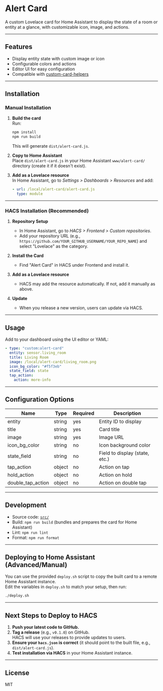 # Alert Card

A custom Lovelace card for Home Assistant to display the state of a room or entity at a glance, with customizable icon, image, and actions.

---

## Features

- Display entity state with custom image or icon
- Configurable colors and actions
- Editor UI for easy configuration
- Compatible with [custom-card-helpers](https://github.com/custom-cards/custom-card-helpers)

---

## Installation

### Manual Installation

1. **Build the card**  
   Run:

   ```sh
   npm install
   npm run build
   ```

   This will generate `dist/alert-card.js`.

2. **Copy to Home Assistant**  
   Place `dist/alert-card.js` in your Home Assistant `www/alert-card/` directory (create it if it doesn't exist).

3. **Add as a Lovelace resource**  
   In Home Assistant, go to _Settings > Dashboards > Resources_ and add:
   ```yaml
   - url: /local/alert-card/alert-card.js
     type: module
   ```

---

### HACS Installation (Recommended)

1. **Repository Setup**
   - In Home Assistant, go to _HACS > Frontend > Custom repositories_.
   - Add your repository URL (e.g., `https://github.com/YOUR_GITHUB_USERNAME/YOUR_REPO_NAME`) and select "Lovelace" as the category.

2. **Install the Card**
   - Find "Alert Card" in HACS under Frontend and install it.

3. **Add as a Lovelace resource**
   - HACS may add the resource automatically. If not, add it manually as above.

4. **Update**
   - When you release a new version, users can update via HACS.

---

## Usage

Add to your dashboard using the UI editor or YAML:

```yaml
- type: "custom:alert-card"
  entity: sensor.living_room
  title: Living Room
  image: /local/alert-card/living_room.png
  icon_bg_color: "#f5f3eb"
  state_field: state
  tap_action:
    action: more-info
```

---

## Configuration Options

| Name              | Type   | Required | Description                    |
| ----------------- | ------ | -------- | ------------------------------ |
| entity            | string | yes      | Entity ID to display           |
| title             | string | yes      | Card title                     |
| image             | string | yes      | Image URL                      |
| icon_bg_color     | string | no       | Icon background color          |
| state_field       | string | no       | Field to display (state, etc.) |
| tap_action        | object | no       | Action on tap                  |
| hold_action       | object | no       | Action on hold                 |
| double_tap_action | object | no       | Action on double tap           |

---

## Development

- Source code: [`src/`](src/)
- Build: `npm run build` (bundles and prepares the card for Home Assistant)
- Lint: `npm run lint`
- Format: `npm run format`

---

## Deploying to Home Assistant (Advanced/Manual)

You can use the provided `deploy.sh` script to copy the built card to a remote Home Assistant instance.  
Edit the variables in `deploy.sh` to match your setup, then run:

```sh
./deploy.sh
```

---

## Next Steps to Deploy to HACS

1. **Push your latest code to GitHub.**
2. **Tag a release** (e.g., `v0.1.0`) on GitHub.  
   HACS will use your releases to provide updates to users.
3. **Ensure your `hacs.json` is correct** (it should point to the built file, e.g., `dist/alert-card.js`).
4. **Test installation via HACS** in your Home Assistant instance.

---

## License

MIT
